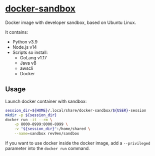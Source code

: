 # [docker-sandbox][github-repo]

Docker image with developer sandbox, based on Ubuntu Linux.

It contains:

* Python v3.9
* Node.js v14
* Scripts so install:
  * GoLang v1.17
  * Java v8
  * awscli
  * Docker

## Usage

Launch docker container with sandbox:

```bash
session_dir=${HOME}/.local/share/docker-sandbox/${USER}-session
mkdir -p ${session_dir}
docker run -it --rm \
    -p 8000-8999:8000-8999 \
    -v "${session_dir}":/home/shared \
    --name=sandbox rev9en/sandbox
```

If you want to use docker inside the docker image, add a ```--privileged``` parameter into the ```docker run``` command.

[sandbox-hub]: https://hub.docker.com/r/rev9en/sandbox/
[github-repo]: https://github.com/revgen/docker-sandbox/
